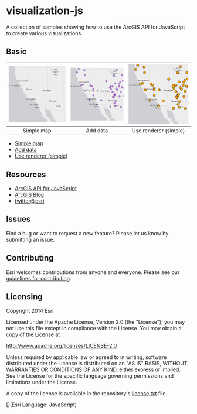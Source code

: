 # visualization-js

A collection of samples showing how to use the ArcGIS API for JavaScript to create various visualizations.

## Basic

|![](basic_simple_map/thumbnail.png)|![](basic_add_data/thumbnail.png)|![](basic_use_renderer/thumbnail.png)|
|:-:|:-:|:-:|
|Simple map|Add data|Use renderer (simple)|



* [Simple map](https://esri.github.io/visualization-js/basic_simple_map)
* [Add data](https://esri.github.io/visualization-js/basic_add_data)
* [Use renderer (simple)](https://esri.github.io/visualization-js/basic_use_renderer)

## Resources

* [ArcGIS API for JavaScript](https://developers.arcgis.com/javascript/)
* [ArcGIS Blog](http://blogs.esri.com/esri/arcgis/)
* [twitter@esri](http://twitter.com/esri)

## Issues

Find a bug or want to request a new feature?  Please let us know by submitting an issue.

## Contributing

Esri welcomes contributions from anyone and everyone. Please see our [guidelines for contributing](https://github.com/esri/contributing).

## Licensing
Copyright 2014 Esri

Licensed under the Apache License, Version 2.0 (the "License");
you may not use this file except in compliance with the License.
You may obtain a copy of the License at

   http://www.apache.org/licenses/LICENSE-2.0

Unless required by applicable law or agreed to in writing, software
distributed under the License is distributed on an "AS IS" BASIS,
WITHOUT WARRANTIES OR CONDITIONS OF ANY KIND, either express or implied.
See the License for the specific language governing permissions and
limitations under the License.

A copy of the license is available in the repository's [license.txt](license.txt) file.

[](Esri Language: JavaScript)​
